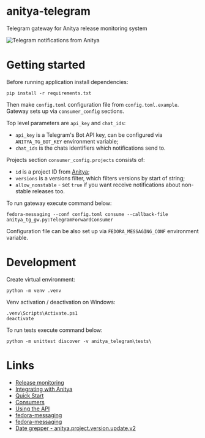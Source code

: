 # anitya-telegram

Telegram gateway for Anitya release monitoring system

![Telegram notifications from Anitya](doc/example.png)

# Getting started

Before running application install dependencies:
```
pip install -r requirements.txt
```

Then make `config.toml` configuration file from `config.toml.example`. Gateway sets up via `consumer_config` sections.

Top level parameters are `api_key` and `chat_ids`:
  * `api_key` is a Telegram's Bot API key, can be configured via `ANITYA_TG_BOT_KEY` environment variable;
  * `chat_ids` is the chats identifiers which notifications send to.

Projects section `consumer_config.projects` consists of:
  * `id` is a project ID from [Anitya](https://release-monitoring.org);
  * `versions` is a versions filter, which filters versions by start of string;
  * `allow_nonstable` - set `true` if you want receive notifications about non-stable releases too.

To run gateway execute command below:
```
fedora-messaging --conf config.toml consume --callback-file anitya_tg_gw.py:TelegramForwardConsumer
```
Configuration file can be also set up via `FEDORA_MESSAGING_CONF` environment variable.

# Development

Create virtual environment:
```
python -m venv .venv
```

Venv activation / deactivation on Windows:
```
.venv\Scripts\Activate.ps1
deactivate
```

To run tests execute command below:
```
python -m unittest discover -v anitya_telegram\tests\
```

# Links

* [Release monitoring](https://release-monitoring.org)
* [Integrating with Anitya](https://release-monitoring.org/static/docs/integrating-with-anitya.html)
* [Quick Start](https://fedora-messaging.readthedocs.io/en/latest/user-guide/quick-start.html)
* [Consumers](https://fedora-messaging.readthedocs.io/en/latest/user-guide/consuming.html)
* [Using the API](https://fedora-messaging.readthedocs.io/en/latest/tutorial/usage.html)
* [fedora-messaging](https://fedora-messaging.readthedocs.io/en/latest/user-guide/cli/fedora-messaging.html)
* [fedora-messaging](https://fedora-messaging.readthedocs.io/en/latest/user-guide/cli/fedora-messaging.html)
* [Date grepper - anitya.project.version.update.v2](https://apps.fedoraproject.org/datagrepper/v2/search?topic=org.release-monitoring.prod.anitya.project.version.update.v2)

